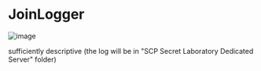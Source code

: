 # JoinLogger
![image](https://github.com/user-attachments/assets/8530efd1-19e9-4810-b13f-7c468d8cb70b)



sufficiently descriptive (the log will be in "SCP Secret Laboratory Dedicated Server" folder)
